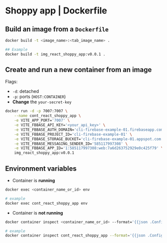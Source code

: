 # Shoppy app | Dockerfile

## Build an image from a `Dockerfile`

```bash
docker build -t <image_name>:<tab_image_name> .

## Example
docker build -t img_react_shoppy_app:v0.0.1 .
```

## Create and run a new container from an image

Flags:

- `-d`: detached
- `-p`: ports (`HOST:CONTAINER`)
- **Change** the `your-secret-key`


```bash
docker run -d -p 7007:7007 \
    --name cont_react_shoppy_app \
    -e VITE_APP_PORT='7007' \
    -e VITE_FBBASE_API_KEY='<your_api_key>' \
    -e VITE_FBBASE_AUTH_DOMAIN='cli-firebase-example-01.firebaseapp.com' \
    -e VITE_FBBASE_PROJECT_ID='cli-firebase-example-01' \
    -e VITE_FBBASE_STORAGE_BUCKET='cli-firebase-example-01.appspot.com' \
    -e VITE_FBBASE_MESSAGING_SENDER_ID='585117997308' \
    -e VITE_FBBASE_APP_ID='1:585117997308:web:7a6d263752929e0c425f79' \
    img_react_shoppy_app:v0.0.1
```

## Environment variables

- Container is **running**

```bash
docker exec <container_name_or_id> env

# example
docker exec cont_react_shoppy_app env
```

- Container is **not running**

```bash
docker container inspect <container_name_or_id> --format='{{json .Config.Env}}'

# example
docker container inspect cont_react_shoppy_app --format='{{json .Config.Env}}'
```
